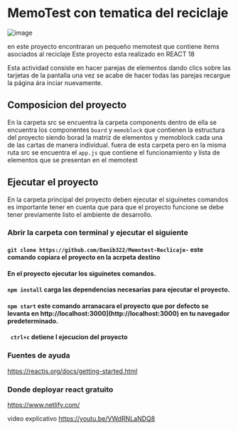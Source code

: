 # MemoTest con tematica del reciclaje
![image](https://user-images.githubusercontent.com/76258697/214716815-aaac162f-b4cc-457d-a05b-9e3be11e94a4.png)

en este proyecto encontraran un pequeño memotest que contiene items asociados al reciclaje 
Este proyecto esta realizado en REACT 18

Esta actividad consiste en hacer parejas de elementos dando clics sobre las tarjetas de la pantalla una vez se acabe de hacer todas las parejas recargue la página ára inciar nuevamente.

## Composicion del proyecto 
En la carpeta src se encuentra la carpeta components dentro de ella se encuentra los componentes `board` y `memoblock` que contienen la estructura del proyecto siendo borad la matriz de elementos y memoblock cada una de las cartas de manera individual.
fuera de esta carpeta pero en la misma ruta src se encuentra el `app.js` que contiene el funcionamiento y lista de elementos que se presentan en el memotest
## Ejecutar el proyecto 

En la carpeta principal del proyecto deben  ejecutar el siguinetes comandos es importante tener en cuenta que para que el proyecto funcione se debe tener previamente listo el ambiente de desarrollo. 
### Abrir la carpeta con terminal y ejecutar el siguiente   
#### `git clone https://github.com/Danib322/Memotest-Reclicaje-` este comando copiara el proyecto en la acrpeta destino
#### En el proyecto ejecutar los siguinetes comandos.
#### `npm install` carga las dependencias necesarias para ejecutar el proyecto.
#### `npm start` este comando arranacara el proyecto que por defecto se levanta en http://localhost:3000](http://localhost:3000) en tu navegador predeterminado.
#### ` ctrl+c` detiene l ejecucion del proyecto


### Fuentes de ayuda 
https://reactjs.org/docs/getting-started.html
### Donde deployar react gratuito
https://www.netlify.com/

video explicativo
https://youtu.be/VWdRNLaNDQ8



